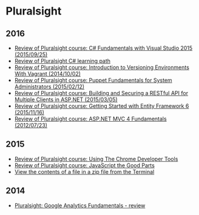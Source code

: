 Pluralsight
===========
2016
----
* [Review of Pluralsight course: C# Fundamentals with Visual Studio 2015 (2015/09/25)](blog/2016/07/pluralsight-c-sharp-fundamentals-with-visual-studio-2015-2015-09-25.md)
* [Review of Pluralsight C# learning path](blog/2016/07/pluralsight-c-sharp-learning-path.md)
* [Review of Pluralsight course: Introduction to Versioning Environments With Vagrant (2014/10/02)](blog/2016/07/pluralsight-introduction-to-versioning-environments-with-vagrant-2014-10-02.md)
* [Review of Pluralsight course: Puppet Fundamentals for System Administrators (2015/02/12)](blog/2016/07/pluralsight-puppet-fundamentals-for-system-administrators-2015-02-12.md)
* [Review of Pluralsight course: Building and Securing a RESTful API for Multiple Clients in ASP.NET (2015/03/05)](blog/2016/05/pluralsight-building-and-securing-a-restful-api-for-multiple-clients-in-aspdotnet-2015-03-05.md)
* [Review of Pluralsight course: Getting Started with Entity Framework 6 (2015/11/16)](blog/2016/05/pluralsight-getting-started-with-entity-framework-6-2015-11-16.md)
* [Review of Pluralsight course: ASP.NET MVC 4 Fundamentals (2012/07/23)](blog/2016/05/pluralsight-aspdotnet-mvc-4-fundamentals-2012-07-23.md)

2015
----
* [Review of Pluralsight course: Using The Chrome Developer Tools](blog/2015/09/pluralsight-using-the-chrome-developer-tools.md)
* [Review of Pluralsight course: JavaScript the Good Parts](blog/2015/08/javascript-good-parts.md)
* [View the contents of a file in a zip file from the Terminal](blog/2015/07/bash-view-file-in-zip.md)

2014
----
* [Pluralsight: Google Analytics Fundamentals - review](blog/2014/05/pluralsight-google-analytics-fundamentals.md)
